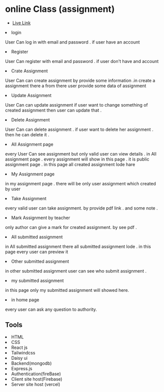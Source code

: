 # online Class (assignment)

- [Live Link](https://assignment-project-647ba.web.app/)

<li>login</li>
<p> User Can log in with email and password . if user have an account </p>

<li>Register</li>
<p> User Can register  with email and password . if user don't have and account </p>

<li>Crate Assignment</li>
<p> User Can can create assignment by provide some information .in create a assignment there a from there user provide some data of assignment</p>

<li>Update Assignment</li>
<p> User Can can update assignment if user want to change something of created assignment then user can update that . </p>

<li>Delete Assignment</li>
<p> User Can can delete assignment . if user want to delete her assignment . then he can delete it . </p>

<li>All Assignment page</li>
<p> every User Can see assignment but only valid  user can view details . in All assignment page . every assignment  will show in this page . it is public assignment page . in this page all created assignment lode hare </p>

<li>My Assignment page</li>
<p> in my assignment page . there will be only user assignment  which created by user</p>

<li>Take Assignment</li>
<p> every valid user can take assignment. by provide pdf link . and some note .</p>

<li>Mark Assignment by teacher</li>
<p>only author can give a mark for created assignment. by see pdf . </p>

<li>All submitted assignment</li>
<p>in All submitted assignment there all submitted assignment lode . in this page every user can preview it </p>

<li>Other submitted assignment</li>
<p>in other submitted assignment user can see who submit assignment . </p>

<li>my submitted assignment</li>
<p>in this page only my submitted assignment will showed here. </p>


<li>in home page</li>
<p>every user can ask any question to authority.</p>

## Tools
<li>HTML</li>
<li>CSS</li>
<li>React js</li>
<li>Tailwindcss</li>
<li>Daisy ui</li>
<li>Backend(mongodb)</li>
<li>Express.js</li>
<li>Authentication(fireBase)</li>
<li>Client site host(Firebase)</li>
<li>Server site host (vercel) </li>







